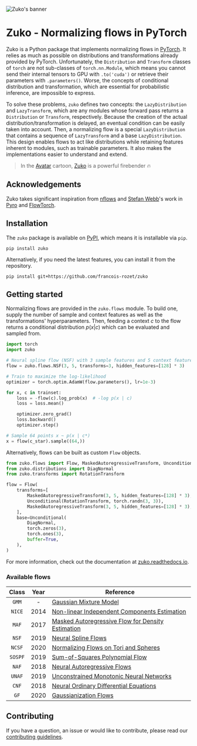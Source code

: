 ![Zuko's banner](https://raw.githubusercontent.com/francois-rozet/zuko/master/docs/images/banner.svg)

# Zuko - Normalizing flows in PyTorch

Zuko is a Python package that implements normalizing flows in [PyTorch](https://pytorch.org). It relies as much as possible on distributions and transformations already provided by PyTorch. Unfortunately, the `Distribution` and `Transform` classes of `torch` are not sub-classes of `torch.nn.Module`, which means you cannot send their internal tensors to GPU with `.to('cuda')` or retrieve their parameters with `.parameters()`. Worse, the concepts of conditional distribution and transformation, which are essential for probabilistic inference, are impossible to express.

To solve these problems, `zuko` defines two concepts: the `LazyDistribution` and `LazyTransform`, which are any modules whose forward pass returns a `Distribution` or `Transform`, respectively. Because the creation of the actual distribution/transformation is delayed, an eventual condition can be easily taken into account. Then, a normalizing flow is a special `LazyDistribution` that contains a sequence of `LazyTransform` and a base `LazyDistribution`. This design enables flows to act like distributions while retaining features inherent to modules, such as trainable parameters. It also makes the implementations easier to understand and extend.

> In the [Avatar](https://wikipedia.org/wiki/Avatar:_The_Last_Airbender) cartoon, [Zuko](https://wikipedia.org/wiki/Zuko) is a powerful firebender 🔥

## Acknowledgements

Zuko takes significant inspiration from [nflows](https://github.com/bayesiains/nflows) and [Stefan Webb](https://github.com/stefanwebb)'s work in [Pyro](https://github.com/pyro-ppl/pyro) and [FlowTorch](https://github.com/facebookincubator/flowtorch).

## Installation

The `zuko` package is available on [PyPI](https://pypi.org/project/zuko), which means it is installable via `pip`.

```
pip install zuko
```

Alternatively, if you need the latest features, you can install it from the repository.

```
pip install git+https://github.com/francois-rozet/zuko
```

## Getting started

Normalizing flows are provided in the `zuko.flows` module. To build one, supply the number of sample and context features as well as the transformations' hyperparameters. Then, feeding a context $c$ to the flow returns a conditional distribution $p(x | c)$ which can be evaluated and sampled from.

```python
import torch
import zuko

# Neural spline flow (NSF) with 3 sample features and 5 context features
flow = zuko.flows.NSF(3, 5, transforms=3, hidden_features=[128] * 3)

# Train to maximize the log-likelihood
optimizer = torch.optim.AdamW(flow.parameters(), lr=1e-3)

for x, c in trainset:
    loss = -flow(c).log_prob(x)  # -log p(x | c)
    loss = loss.mean()

    optimizer.zero_grad()
    loss.backward()
    optimizer.step()

# Sample 64 points x ~ p(x | c*)
x = flow(c_star).sample((64,))
```

Alternatively, flows can be built as custom `Flow` objects.

```python
from zuko.flows import Flow, MaskedAutoregressiveTransform, Unconditional
from zuko.distributions import DiagNormal
from zuko.transforms import RotationTransform

flow = Flow(
    transforms=[
        MaskedAutoregressiveTransform(3, 5, hidden_features=[128] * 3),
        Unconditional(RotationTransform, torch.randn(3, 3)),
        MaskedAutoregressiveTransform(3, 5, hidden_features=[128] * 3),
    ],
    base=Unconditional(
        DiagNormal,
        torch.zeros(3),
        torch.ones(3),
        buffer=True,
    ),
)
```

For more information, check out the documentation at [zuko.readthedocs.io](https://zuko.readthedocs.io).

### Available flows

| Class   | Year | Reference |
|:-------:|:----:|-----------|
| `GMM`   | -    | [Gaussian Mixture Model](https://wikipedia.org/wiki/Mixture_model#Gaussian_mixture_model) |
| `NICE`  | 2014 | [Non-linear Independent Components Estimation](https://arxiv.org/abs/1410.8516) |
| `MAF`   | 2017 | [Masked Autoregressive Flow for Density Estimation](https://arxiv.org/abs/1705.07057) |
| `NSF`   | 2019 | [Neural Spline Flows](https://arxiv.org/abs/1906.04032) |
| `NCSF`  | 2020 | [Normalizing Flows on Tori and Spheres](https://arxiv.org/abs/2002.02428) |
| `SOSPF` | 2019 | [Sum-of-Squares Polynomial Flow](https://arxiv.org/abs/1905.02325) |
| `NAF`   | 2018 | [Neural Autoregressive Flows](https://arxiv.org/abs/1804.00779) |
| `UNAF`  | 2019 | [Unconstrained Monotonic Neural Networks](https://arxiv.org/abs/1908.05164) |
| `CNF`   | 2018 | [Neural Ordinary Differential Equations](https://arxiv.org/abs/1806.07366) |
| `GF`    | 2020 | [Gaussianization Flows](https://arxiv.org/abs/2003.01941) |

## Contributing

If you have a question, an issue or would like to contribute, please read our [contributing guidelines](https://github.com/francois-rozet/zuko/blob/master/CONTRIBUTING.md).
